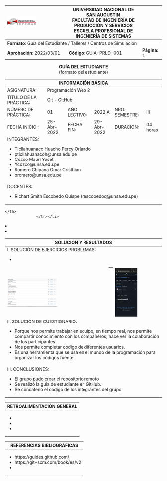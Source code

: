 ﻿<div align="center">
<table>
    <theader>
        <tr>
            <td><img src="https://github.com/rescobedoq/pw2/blob/main/epis.png?raw=true" alt="EPIS" style="width:50%; height:auto"/></td>
            <th>
                <span style="font-weight:bold;">UNIVERSIDAD NACIONAL DE SAN AUGUSTIN</span><br />
                <span style="font-weight:bold;">FACULTAD DE INGENIERÍA DE PRODUCCIÓN Y SERVICIOS</span><br />
                <span style="font-weight:bold;">ESCUELA PROFESIONAL DE INGENIERÍA DE SISTEMAS</span>
            </th>
                  </tr>
    </theader>
    <tbody>
        <tr><td colspan="3"><span style="font-weight:bold;">Formato</span>: Guía del Estudiante / Talleres / Centros de Simulación</td></tr>
        <tr><td><span style="font-weight:bold;">Aprobación</span>:  2022/03/01</td><td><span style="font-weight:bold;">Código</span>: GUIA-PRLD-001</td><td><span style="font-weight:bold;">Página</span>: 1</td></tr>
    </tbody>
</table>
</div>

<div align="center">
<span style="font-weight:bold;">GUÍA DEL ESTUDIANTE</span><br />
<span>(formato del estudiante)</span>
</div>


<table>
<theader>
<tr><th colspan="6">INFORMACIÓN BÁSICA</th></tr>
</theader>
<tbody>
<tr><td>ASIGNATURA:</td><td colspan="5">Programación Web 2</td></tr>
<tr><td>TÍTULO DE LA PRÁCTICA:</td><td colspan="5">Git - GitHub</td></tr>
<tr>
<td>NÚMERO DE PRÁCTICA:</td><td>01</td><td>AÑO LECTIVO:</td><td>2022 A</td><td>NRO. SEMESTRE:</td><td>III</td>
</tr>
<tr>
<td>FECHA INICIO::</td><td>25-Abr-2022</td><td>FECHA FIN:</td><td>29-Abr-2022</td><td>DURACIÓN:</td><td>04 horas</td>
</tr>
<tr><td colspan="6">INTEGRANTES:
<ul>
<li> Ticllahuanaco Huacho Percy Orlando </li>
    <li> pticllahuanacoh@unsa.edu.pe </li>
<li>Cozco Mauri Yoset</li>
    <li>Ycozco@unsa.edu.pe</li>
<li>Romero Chipana Omar Cristhian</li>
    <li>oromero@unsa.edu.pe</li>
</ul>
</td>
</<tr>
<tr><td colspan="6">DOCENTES:
<ul>
<li>Richart Smith Escobedo Quispe (rescobedoq@unsa.edu.pe)</li>
</ul>
</td>
</<tr>
</tdbody>
</table>




<table>
<theader>
<tr><th colspan="6">SOLUCIÓN Y RESULTADOS</th></tr>
</theader>
<tbody>
</tr>
<tr><td colspan="6">I. SOLUCIÓN DE EJERCICIOS PROBLEMAS:
<ul>
<li><tr>
            <td><img src="https://github.com/ycozco/web2Lab/blob/main/commits%20lab1.JPG" alt="EPIS" style="width:50%; height:auto"/></td>
            <th>
            <td><img src="https://github.com/ycozco/web2Lab/blob/main/commits%20Yoset.jpeg" alt="EPIS" style="width:50%; height:auto"/></td>
            
    </th>
                  </tr></li>
<li><a </a></li>
<li><a </a></li>
</ul>
</td>
</<tr>

</tr>
<tr><td colspan="6">II. SOLUCIÓN DE CUESTIONARIO:
<ul>
<li>Porque nos permite trabajar en equipo, en tiempo real, nos permite compartir conocimiento con los compañeros, hace ver la colaboración de los participantes</li>
<li>Nos permite completar código de diferentes usuarios.</li>
<li>Es una herramienta que se usa en el mundo de la programación para organizar los códigos fuente.</li>
</ul>
</td>
</<tr>
 
</tr>
<tr><td colspan="6">III. CONCLUSIONES:
<ul>
<li>El grupo pudo crear el repositorio remoto</li>
<li>Se realizó la guia de estudiante en GitHub.</li>
<li>Se concatenó el codigo de los integrantes del grupo.</li>
</ul>
</td>
</<tr>

</tdbody>
</table>


<table>
<theader>
<tr><th colspan="6">RETROALIMENTACIÓN GENERAL</th></tr>
</theader>
<tbody>
</tr>
<tr><td colspan="6">
<ul>
<li><a </a></li>
<li><a </a></li>
<li><a </a></li>
</ul>
</td>
</<tr>
</tdbody>
</table>


<table>
<theader>
<tr><th colspan="6">REFERENCIAS BIBLIOGRÁFICAS</th></tr>
</theader>
<tbody>
</tr>
<tr><td colspan="6">
<ul>
<li>https://guides.github.com/</li>
<li>https://git-scm.com/book/es/v2</li>
<li><a </a></li>
</ul>
</td>
</<tr>
</tdbody>
</table>


